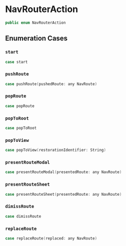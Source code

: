 # NavRouterAction

``` swift
public enum NavRouterAction
```

## Enumeration Cases

### `start`

``` swift
case start
```

### `pushRoute`

``` swift
case pushRoute(pushedRoute: any NavRoute)
```

### `popRoute`

``` swift
case popRoute
```

### `popToRoot`

``` swift
case popToRoot
```

### `popToView`

``` swift
case popToView(restorationIdentifier: String)
```

### `presentRouteModal`

``` swift
case presentRouteModal(presentedRoute: any NavRoute)
```

### `presentRouteSheet`

``` swift
case presentRouteSheet(presentedRoute: any NavRoute)
```

### `dimissRoute`

``` swift
case dimissRoute
```

### `replaceRoute`

``` swift
case replaceRoute(replaced: any NavRoute)
```
